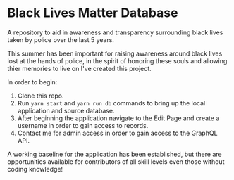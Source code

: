 # Black Lives Matter Database

A repository to aid in awareness and transparency surrounding black lives taken by police over the last 5 years. 

This summer has been important for raising awareness around black lives lost at the hands of police, in the spirit of honoring these souls and allowing thier memories to live on I've created this project.

In order to begin:
1. Clone this repo.
2. Run `yarn start` and `yarn run db` commands to bring up the local application and source database.
3. After beginning the application navigate to the Edit Page and create a username in order to gain access to records.
4. Contact me for admin access in order to gain access to the GraphQL API.

A working baseline for the application has been established, but there are opportunities available for contributors of all skill levels even those without coding knowledge!
